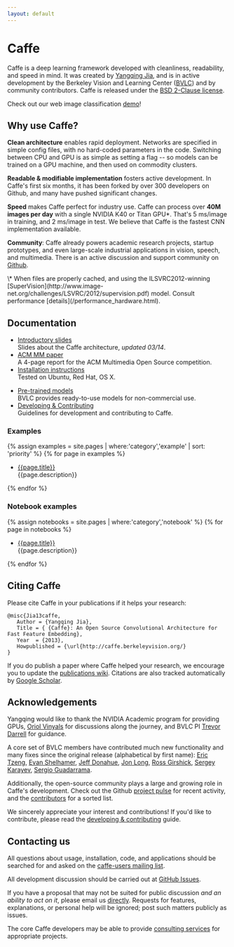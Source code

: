 ```yaml
---
layout: default
---
```

# Caffe

Caffe is a deep learning framework developed with cleanliness, readability, and speed in mind.
It was created by [Yangqing Jia](http://daggerfs.com), and is in active development by the Berkeley Vision and Learning Center ([BVLC](http://bvlc.eecs.berkeley.edu)) and by community contributors.
Caffe is released under the [BSD 2-Clause license](https://github.com/BVLC/caffe/blob/master/LICENSE).

Check out our web image classification [demo](http://demo.caffe.berkeleyvision.org)!

## Why use Caffe?

**Clean architecture** enables rapid deployment.
Networks are specified in simple config files, with no hard-coded parameters in the code.
Switching between CPU and GPU is as simple as setting a flag -- so models can be trained on a GPU machine, and then used on commodity clusters.

**Readable & modifiable implementation** fosters active development.
In Caffe's first six months, it has been forked by over 300 developers on Github, and many have pushed significant changes.

**Speed** makes Caffe perfect for industry use.
Caffe can process over **40M images per day** with a single NVIDIA K40 or Titan GPU\*.
That's 5 ms/image in training, and 2 ms/image in test.
We believe that Caffe is the fastest CNN implementation available.

**Community**: Caffe already powers academic research projects, startup prototypes, and even large-scale industrial applications in vision, speech, and multimedia.
There is an active discussion and support community on [Github](https://github.com/BVLC/caffe/issues).

<p class="footnote" markdown="1">
\* When files are properly cached, and using the ILSVRC2012-winning [SuperVision](http://www.image-net.org/challenges/LSVRC/2012/supervision.pdf) model.
Consult performance [details](/performance_hardware.html).
</p>

## Documentation

- [Introductory slides](http://dl.caffe.berkeleyvision.org/caffe-presentation.pdf)<br />
Slides about the Caffe architecture, *updated 03/14*.
- [ACM MM paper](http://ucb-icsi-vision-group.github.io/caffe-paper/caffe.pdf)<br />
A 4-page report for the ACM Multimedia Open Source competition.
- [Installation instructions](/installation.html)<br />
Tested on Ubuntu, Red Hat, OS X.
* [Pre-trained models](/getting_pretrained_models.html)<br />
BVLC provides ready-to-use models for non-commercial use.
* [Developing & Contributing](/development.html)<br />
Guidelines for development and contributing to Caffe.

### Examples

{% assign examples = site.pages | where:'category','example' | sort: 'priority' %}
{% for page in examples %}
- <div><a href="{{page.url}}">{{page.title}}</a><br />{{page.description}}</div>
{% endfor %}

### Notebook examples

{% assign notebooks = site.pages | where:'category','notebook' %}
{% for page in notebooks %}
- <div><a href="http://nbviewer.ipython.org/github/BVLC/caffe/blob/master/{{page.original_path}}">{{page.title}}</a><br />{{page.description}}</div>
{% endfor %}

## Citing Caffe

Please cite Caffe in your publications if it helps your research:

    @misc{Jia13caffe,
       Author = {Yangqing Jia},
       Title = { {Caffe}: An Open Source Convolutional Architecture for Fast Feature Embedding},
       Year  = {2013},
       Howpublished = {\url{http://caffe.berkeleyvision.org/}
    }

If you do publish a paper where Caffe helped your research, we encourage you to update the [publications wiki](https://github.com/BVLC/caffe/wiki/Publications).
Citations are also tracked automatically by [Google Scholar](http://scholar.google.com/scholar?oi=bibs&hl=en&cites=17333247995453974016).

## Acknowledgements

Yangqing would like to thank the NVIDIA Academic program for providing GPUs, [Oriol Vinyals](http://www1.icsi.berkeley.edu/~vinyals/) for discussions along the journey, and BVLC PI [Trevor Darrell](http://www.eecs.berkeley.edu/~trevor/) for guidance.

A core set of BVLC members have contributed much new functionality and many fixes since the original release (alphabetical by first name):
[Eric Tzeng](https://github.com/erictzeng), [Evan Shelhamer](http://imaginarynumber.net/), [Jeff Donahue](http://jeffdonahue.com/), [Jon Long](https://github.com/longjon), [Ross Girshick](http://www.cs.berkeley.edu/~rbg/), [Sergey Karayev](http://sergeykarayev.com/), [Sergio Guadarrama](http://www.eecs.berkeley.edu/~sguada/).

Additionally, the open-source community plays a large and growing role in Caffe's development.
Check out the Github [project pulse](https://github.com/BVLC/caffe/pulse) for recent activity, and the [contributors](https://github.com/BVLC/caffe/graphs/contributors) for a sorted list.

We sincerely appreciate your interest and contributions!
If you'd like to contribute, please read the [developing & contributing](development.html) guide.

## Contacting us

All questions about usage, installation, code, and applications should be searched for and asked on the [caffe-users mailing list](https://groups.google.com/forum/#!forum/caffe-users).

All development discussion should be carried out at [GitHub Issues](https://github.com/BVLC/caffe/issues).

If you have a proposal that may not be suited for public discussion *and an ability to act on it*, please email us [directly](mailto:caffe-dev@googlegroups.com).
Requests for features, explanations, or personal help will be ignored; post such matters publicly as issues.

The core Caffe developers may be able to provide [consulting services](mailto:caffe-coldpress@googlegroups.com) for appropriate projects.

